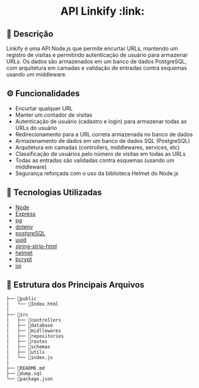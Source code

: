 <h1 align="center">API Linkify :link:</h1>


## :memo: Descrição
Linkify é uma API Node.js que permite encurtar URLs, mantendo um registro de visitas e permitindo autenticação de usuário para armazenar URLs. Os dados são armazenados em um banco de dados PostgreSQL, com arquitetura em camadas e validação de entradas contra esquemas usando um middleware.


## :gear: Funcionalidades

   - Encurtar qualquer URL
   - Manter um contador de visitas
   - Autenticação de usuário (cadastro e login) para armazenar todas as URLs do usuário
   - Redirecionamento para a URL correta armazenada no banco de dados
   - Armazenamento de dados em um banco de dados SQL (PostgreSQL)
   - Arquitetura em camadas (controllers, middlewares, services, etc)
   - Classificação de usuários pelo número de visitas em todas as URLs
   - Todas as entradas são validadas contra esquemas (usando um middleware)
   - Segurança reforçada com o uso da biblioteca Helmet do Node.js

## :robot: Tecnologias Utilizadas

- [Node](https://nodejs.org/pt-br/)
- [Express](https://expressjs.com/pt-br/)
- [pg](https://www.npmjs.com/package/pg)
- [dotenv](https://github.com/motdotla/dotenv)
- [postgreSQL](https://www.postgresql.org/)
- [uuid](https://www.npmjs.com/package/uuid)
- [string-strip-html](https://www.npmjs.com/package/string-strip-html)
- [helmet](https://helmetjs.github.io/)
- [bcrypt](https://www.npmjs.com/package/bcrypt)
- [joi](https://www.npmjs.com/package/joi)


## :file_folder: Estrutura dos Principais Arquivos

```
├── 📁public  
|   └── 📄Index.html
|
├── 📁src
|   ├── 📁controllers
|   ├── 📁database
|   ├── 📁midllewares
|   ├── 📁repositories
|   ├── 📁routes
|   ├── 📁schemas
|   ├── 📁utils
|   └── 📄index.js
|
├── 📄README.md
├── 📄dump.sql
└── 📄package.json

```

